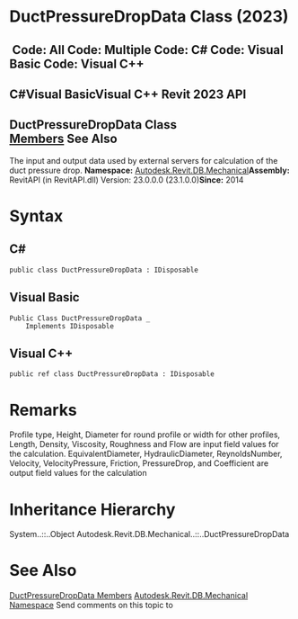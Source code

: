 # DuctPressureDropData Class (2023)

﻿
 Code: All Code: Multiple Code: C# Code: Visual Basic Code: Visual C++   
---  
C#Visual BasicVisual C++
Revit 2023 API  
---  
DuctPressureDropData Class  
[Members](5971c6bf-d043-5973-dc33-1f5c6ab66704.md "DuctPressureDropData Members") See Also  
---  
The input and output data used by external servers for calculation of the duct pressure drop. 
**Namespace:** [Autodesk.Revit.DB.Mechanical](0eafd899-5912-56fd-94b1-d286156e26fc.md "Autodesk.Revit.DB.Mechanical Namespace")**Assembly:** RevitAPI (in RevitAPI.dll) Version: 23.0.0.0 (23.1.0.0)**Since:** 2014 
# Syntax
C#  
---  
```text
public class DuctPressureDropData : IDisposable
```
  
Visual Basic  
---  
```text
Public Class DuctPressureDropData _
	Implements IDisposable
```
  
Visual C++  
---  
```text
public ref class DuctPressureDropData : IDisposable
```
  
# Remarks
Profile type, Height, Diameter for round profile or width for other profiles, Length, Density, Viscosity, Roughness and Flow are input field values for the calculation. EquivalentDiameter, HydraulicDiameter, ReynoldsNumber, Velocity, VelocityPressure, Friction, PressureDrop, and Coefficient are output field values for the calculation 
# Inheritance Hierarchy
System..::..Object Autodesk.Revit.DB.Mechanical..::..DuctPressureDropData
# See Also
[DuctPressureDropData Members](5971c6bf-d043-5973-dc33-1f5c6ab66704.md "DuctPressureDropData Members")
[Autodesk.Revit.DB.Mechanical Namespace](0eafd899-5912-56fd-94b1-d286156e26fc.md "Autodesk.Revit.DB.Mechanical Namespace")
Send comments on this topic to 